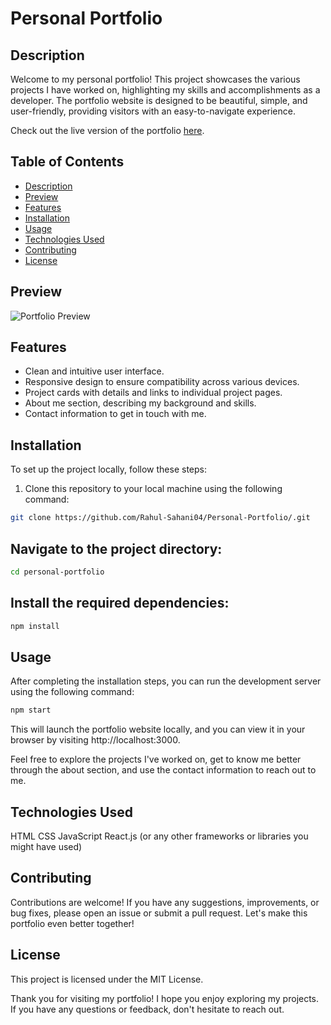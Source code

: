 # Personal Portfolio

## Description

Welcome to my personal portfolio! This project showcases the various projects I have worked on, highlighting my skills and accomplishments as a developer. The portfolio website is designed to be beautiful, simple, and user-friendly, providing visitors with an easy-to-navigate experience.

Check out the live version of the portfolio [here](https://personal-portfolio-rs.vercel.app/).

## Table of Contents

- [Description](#description)
- [Preview](#preview)
- [Features](#features)
- [Installation](#installation)
- [Usage](#usage)
- [Technologies Used](#technologies-used)
- [Contributing](#contributing)
- [License](#license)

## Preview

![Portfolio Preview](https://yourimageshare.com/ib/qh5miTIVec.webp)

## Features

- Clean and intuitive user interface.
- Responsive design to ensure compatibility across various devices.
- Project cards with details and links to individual project pages.
- About me section, describing my background and skills.
- Contact information to get in touch with me.

## Installation

To set up the project locally, follow these steps:

1. Clone this repository to your local machine using the following command:

``` bash
git clone https://github.com/Rahul-Sahani04/Personal-Portfolio/.git
```

## Navigate to the project directory:
``` bash
cd personal-portfolio
```
## Install the required dependencies:
``` bash
npm install
```
## Usage
After completing the installation steps, you can run the development server using the following command:

``` bash
npm start
```
This will launch the portfolio website locally, and you can view it in your browser by visiting http://localhost:3000.

Feel free to explore the projects I've worked on, get to know me better through the about section, and use the contact information to reach out to me.

## Technologies Used
HTML
CSS
JavaScript
React.js (or any other frameworks or libraries you might have used)

## Contributing
Contributions are welcome! If you have any suggestions, improvements, or bug fixes, please open an issue or submit a pull request. Let's make this portfolio even better together!

## License
This project is licensed under the MIT License.

Thank you for visiting my portfolio! I hope you enjoy exploring my projects. If you have any questions or feedback, don't hesitate to reach out.
